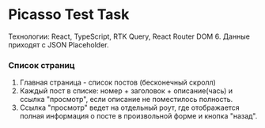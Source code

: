 # Picasso Test Task

Технологии:  React, TypeScript, RTK Query, React Router DOM 6. Данные приходят с JSON Placeholder.
###  Список страниц
1. Главная страница - список постов (бесконечный скролл)
2. Каждый пост в списке: номер + заголовок + описание(чась) и ссылка "просмотр", если описание не поместилось полность.
3. Ссылка "просмотр" ведет на отдельный роут, где отображается полная информация о посте в произвольной форме и кнопка "назад".
